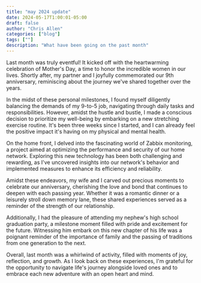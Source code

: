 ```yaml
---
title: "may 2024 update"
date: 2024-05-17T1:00:01-05:00
draft: false
author: "Chris Allen"
categories: ["blog"]
tags: [""]
description: "What have been going on the past month"
---
```

Last month was truly eventful! It kicked off with the heartwarming celebration of Mother's Day, a time to honor the incredible women in our lives. Shortly after, my partner and I joyfully commemorated our 9th anniversary, reminiscing about the journey we've shared together over the years.

In the midst of these personal milestones, I found myself diligently balancing the demands of my 9-to-5 job, navigating through daily tasks and responsibilities. However, amidst the hustle and bustle, I made a conscious decision to prioritize my well-being by embarking on a new stretching exercise routine. It's been three weeks since I started, and I can already feel the positive impact it's having on my physical and mental health.

On the home front, I delved into the fascinating world of Zabbix monitoring, a project aimed at optimizing the performance and security of our home network. Exploring this new technology has been both challenging and rewarding, as I've uncovered insights into our network's behavior and implemented measures to enhance its efficiency and reliability.

Amidst these endeavors, my wife and I carved out precious moments to celebrate our anniversary, cherishing the love and bond that continues to deepen with each passing year. Whether it was a romantic dinner or a leisurely stroll down memory lane, these shared experiences served as a reminder of the strength of our relationship.

Additionally, I had the pleasure of attending my nephew's high school graduation party, a milestone moment filled with pride and excitement for the future. Witnessing him embark on this new chapter of his life was a poignant reminder of the importance of family and the passing of traditions from one generation to the next.

Overall, last month was a whirlwind of activity, filled with moments of joy, reflection, and growth. As I look back on these experiences, I'm grateful for the opportunity to navigate life's journey alongside loved ones and to embrace each new adventure with an open heart and mind.
